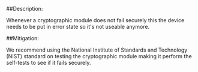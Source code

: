 ##Description:

Whenever a cryptographic module does not fail securely this the device needs to be put in
error state so it's not useable anymore.

##Mitigation:

We recommend using the National Institute of Standards and Technology (NIST) standard on testing the cryptographic module making it perform the self-tests to see if it fails securely.
